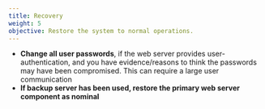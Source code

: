```yaml
---
title: Recovery
weight: 5
objective: Restore the system to normal operations.
---
```

- **Change all user passwords**, if the web server provides user-authentication, and you have evidence/reasons to think the passwords may have been compromised. This can require a large user communication
- **If backup server has been used, restore the primary web server component as nominal**
